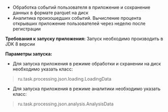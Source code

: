 - Обработка событий пользователя в приложение и сохранение данных в формате parquet на диск
- Аналитика произошедших событий. Вычисление процента открывших приложение пользователей через неделю после регистрации

**Требования к запуску приложения:**
Запуск необходимо производить в JDK 8 версии

**Параметры запуска:**
* Для запуска приложения в режиме обработки и схранении на диск необходимо указать класс:
>ru.task.processing.json.loading.LoadingData
* Для запуска приложения в режиме аналитики необходимо указать класс:
>ru.task.processing.json.analysis.AnalysisData
